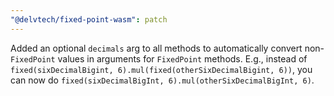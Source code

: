 ```yaml
---
"@delvtech/fixed-point-wasm": patch
---
```


Added an optional `decimals` arg to all methods to automatically convert non-`FixedPoint` values in arguments for `FixedPoint` methods. E.g., instead of `fixed(sixDecimalBigint, 6).mul(fixed(otherSixDecimalBigint, 6))`, you can now do `fixed(sixDecimalBigInt, 6).mul(otherSixDecimalBigInt, 6)`.

